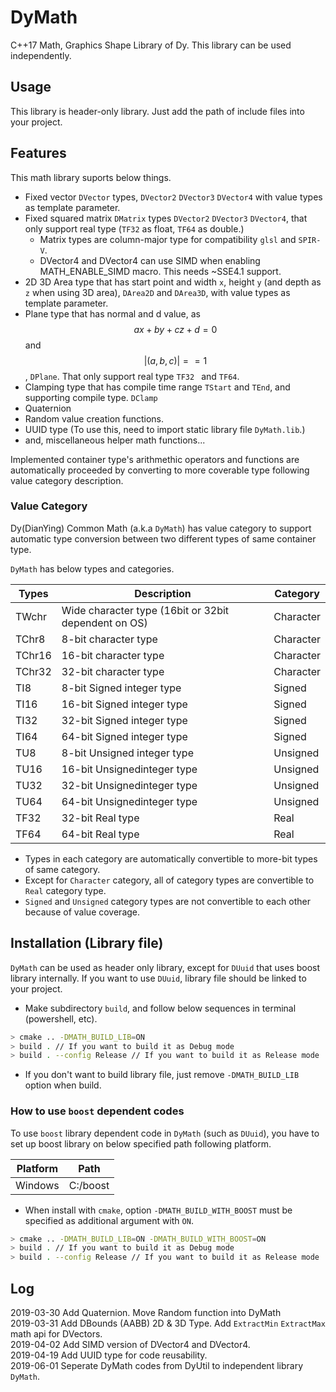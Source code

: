 # DyMath
C++17 Math, Graphics Shape Library of Dy. This library can be used independently.

## Usage

This library is header-only library. Just add the path of include files into your project.

## Features

This math library suports below things.

- Fixed vector `DVector` types, `DVector2` `DVector3` `DVector4` with value types as template parameter.
- Fixed squared matrix `DMatrix` types `DVector2` `DVector3` `DVector4`,
  that only support real type (`TF32` as float, `TF64` as double.)
  - Matrix types are column-major type for compatibility `glsl` and `SPIR-V`.
  - DVector4<TI32> and DVector4<TF32> can use SIMD when enabling MATH_ENABLE_SIMD macro. This needs ~SSE4.1 support.
- 2D 3D Area type that has start point and width `x`, height `y` (and depth as `z` when using 3D area),
  `DArea2D` and `DArea3D`, with value types as template parameter.
- Plane type that has normal and d value, as $$ ax + by + cz + d = 0 $$ and $$ |(a, b, c)| == 1 $$, `DPlane`.
  That only support real type `TF32 ` and `TF64`.
- Clamping type that has compile time range `TStart` and `TEnd`, and supporting compile type. `DClamp`
- Quaternion
- Random value creation functions.
- UUID type (To use this, need to import static library file `DyMath.lib`.)
- and, miscellaneous helper math functions...

Implemented container type's arithmethic operators and functions are automatically proceeded by converting to more coverable type following value category description.

### Value Category

Dy(DianYing) Common Math (a.k.a `DyMath`) has value category to support automatic type conversion between two different types of same container type.

`DyMath` has below types and categories.

| Types  | Description                                          | Category  |
| ------ | ---------------------------------------------------- | --------- |
| TWchr  | Wide character type (16bit or 32bit dependent on OS) | Character |
| TChr8  | 8-bit character type                                 | Character |
| TChr16 | 16-bit character type                                | Character |
| TChr32 | 32-bit character type                                | Character |
| TI8    | 8-bit Signed integer type                            | Signed    |
| TI16   | 16-bit Signed integer type                           | Signed    |
| TI32   | 32-bit Signed integer type                           | Signed    |
| TI64   | 64-bit Signed integer type                           | Signed    |
| TU8    | 8-bit Unsigned integer type                          | Unsigned  |
| TU16   | 16-bit Unsignedinteger type                          | Unsigned  |
| TU32   | 32-bit Unsignedinteger type                          | Unsigned  |
| TU64   | 64-bit Unsignedinteger type                          | Unsigned  |
| TF32   | 32-bit Real type                                     | Real      |
| TF64   | 64-bit Real type                                     | Real      |

- Types in each category are automatically convertible to more-bit types of same category.
- Except for `Character` category, all of category types are convertible to `Real` category type.
- `Signed` and `Unsigned` category types are not convertible to each other because of value coverage.

## Installation (Library file)

`DyMath` can be used as header only library, except for `DUuid` that uses boost library internally. If you want to use `DUuid`, library file should be linked to your project.

* Make subdirectory `build`, and follow below sequences in terminal (powershell, etc).

``` bash
> cmake .. -DMATH_BUILD_LIB=ON
> build . // If you want to build it as Debug mode
> build . --config Release // If you want to build it as Release mode
```

* If you don't want to build library file, just remove `-DMATH_BUILD_LIB` option when build.

### How to use `boost` dependent codes

To use `boost` library dependent code in `DyMath` (such as `DUuid`), you have to set up boost library on below specified path following platform.

| Platform | Path |
| --- | --- |
| Windows | C:/boost |

* When install with `cmake`, option `-DMATH_BUILD_WITH_BOOST` must be specified as additional argument with `ON`.

``` bash
> cmake .. -DMATH_BUILD_LIB=ON -DMATH_BUILD_WITH_BOOST=ON
> build . // If you want to build it as Debug mode
> build . --config Release // If you want to build it as Release mode
```

## Log

2019-03-30 Add Quaternion. Move Random function into DyMath<br>
2019-03-31 Add DBounds (AABB) 2D & 3D Type. Add `ExtractMin` `ExtractMax` math api for DVectors.<br>
2019-04-02 Add SIMD version of DVector4<TI32> and DVector4<TF32>.<br>
2019-04-19 Add UUID type for code reusability.<br>
2019-06-01 Seperate DyMath codes from DyUtil to independent library `DyMath`.<br>